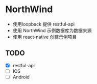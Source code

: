 # NorthWind
> 
- 使用loopback 提供 restful-api
- 使用 NorthWind 示例数据库为数据来源
- 使用 react-native 创建示例项目

## TODO

- [x] restful-api
- [ ] IOS
- [ ] Android
